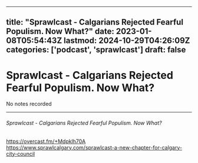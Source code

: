 
---
title: "Sprawlcast - Calgarians Rejected Fearful Populism. Now What?"
date: 2023-01-08T05:54:43Z
lastmod: 2024-10-29T04:26:09Z
categories: ['podcast', 'sprawlcast']
draft: false
---


# Sprawlcast - Calgarians Rejected Fearful Populism. Now What?

No notes recorded
- - -
###### Sprawlcast - Calgarians Rejected Fearful Populism. Now What?

https://overcast.fm/+Mdpklh70A  
https://www.sprawlcalgary.com/sprawlcast-a-new-chapter-for-calgary-city-council

<!-- #public #podcast #sprawlcast -->

<!-- {BearID:F360B85A-E7A5-4129-AAB2-6BF2F98C9167-28016-00002D97E492741E} -->
